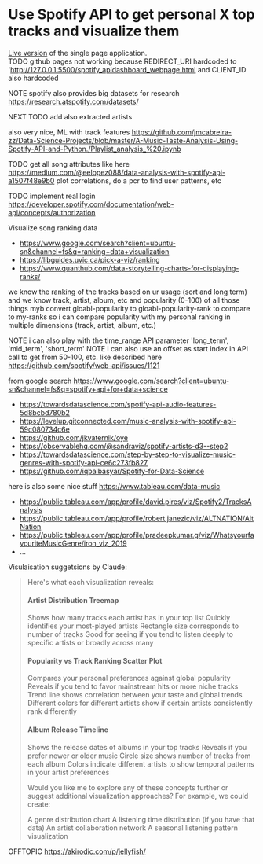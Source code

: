 # Use Spotify API to get personal X top tracks and visualize them

[Live version](https://pietracorvo.github.io/visualize_spotify_toptracks) of the single page application.  
TODO github pages not working because REDIRECT_URI hardcoded to 'http://127.0.0.1:5500/spotify_apidashboard_webpage.html and CLIENT_ID also hardcoded


NOTE spotify also provides big datasets for research https://research.atspotify.com/datasets/

NEXT TODO add also extracted artists

also very nice, ML with track features https://github.com/jmcabreira-zz/Data-Science-Projects/blob/master/A-Music-Taste-Analysis-Using-Spotify-API-and-Python./Playlist_analysis_%20.ipynb

TODO get all song attributes like here https://medium.com/@eelopez088/data-analysis-with-spotify-api-a1507f48e9b0
        plot correlations, do a pcr to find user patterns, etc 

TODO implement real login https://developer.spotify.com/documentation/web-api/concepts/authorization

Visualize song ranking data  
- https://www.google.com/search?client=ubuntu-sn&channel=fs&q=ranking+data+visualization
- https://libguides.uvic.ca/pick-a-viz/ranking
- https://www.quanthub.com/data-storytelling-charts-for-displaying-ranks/

we know the ranking of the tracks based on ur usage (sort and long term)
and we know track, artist, album, etc and popularity (0-100) of all those things
        myb convert gloabl-popularity to gloabl-popularity-rank to compare to my-ranks
so i can compare popularity with my personal ranking in multiple dimensions (track, artist, album, etc.)

NOTE i can also play with the time_range API parameter 'long_term', 'mid_term', 'short_term'
NOTE i can also use an offset as start index in API call to get from 50-100, etc.
        like described here https://github.com/spotify/web-api/issues/1121

from google search https://www.google.com/search?client=ubuntu-sn&channel=fs&q=spotify+api+for+data+science
- https://towardsdatascience.com/spotify-api-audio-features-5d8bcbd780b2
- https://levelup.gitconnected.com/music-analysis-with-spotify-api-59c080734c6e
- https://github.com/jkvaternik/oye
- https://observablehq.com/@sandraviz/spotify-artists-d3--step2
- https://towardsdatascience.com/step-by-step-to-visualize-music-genres-with-spotify-api-ce6c273fb827
- https://github.com/iqbalbasyar/Spotify-for-Data-Science

here is also some nice stuff https://www.tableau.com/data-music
- https://public.tableau.com/app/profile/david.pires/viz/Spotify2/TracksAnalysis
- https://public.tableau.com/app/profile/robert.janezic/viz/ALTNATION/AltNation
- https://public.tableau.com/app/profile/pradeepkumar.g/viz/WhatsyourfavouriteMusicGenre/iron_viz_2019
- ...

Visulaisation suggetsions by Claude:
> Here's what each visualization reveals:
> 
> #### Artist Distribution Treemap
> 
> Shows how many tracks each artist has in your top list
> Quickly identifies your most-played artists
> Rectangle size corresponds to number of tracks
> Good for seeing if you tend to listen deeply to specific artists or broadly across many
> 
> #### Popularity vs Track Ranking Scatter Plot
> 
> Compares your personal preferences against global popularity
> Reveals if you tend to favor mainstream hits or more niche tracks
> Trend line shows correlation between your taste and global trends
> Different colors for different artists show if certain artists consistently rank differently
> 
> #### Album Release Timeline
> 
> Shows the release dates of albums in your top tracks
> Reveals if you prefer newer or older music
> Circle size shows number of tracks from each album
> Colors indicate different artists to show temporal patterns in your artist preferences
> 
> Would you like me to explore any of these concepts further or suggest additional visualization approaches? For example, we could create:
> 
> A genre distribution chart
> A listening time distribution (if you have that data)
> An artist collaboration network
> A seasonal listening pattern visualization





OFFTOPIC https://akirodic.com/p/jellyfish/
